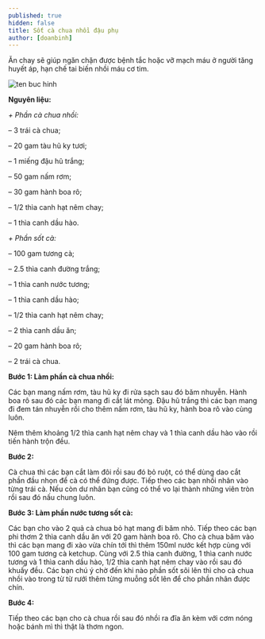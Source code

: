 ```yaml
---
published: true
hidden: false
title: Sốt cà chua nhồi đậu phụ
author: [doanbinh] 
---
```

Ăn chay sẽ giúp ngăn chặn được bệnh tắc hoặc vỡ mạch máu ở người tăng huyết áp, hạn chế tai biến nhồi máu cơ tim.

![ten buc hinh](https://vcdn-ngoisao.vnecdn.net/2018/11/26/46499074-192346168374169-23848-3862-1771-1543220954.jpg "ten buc hinh")

**Nguyên liệu:**

*+ Phần cà chua nhồi:*

– 3 trái cà chua;

– 20 gam tàu hũ ky tươi;

– 1 miếng đậu hũ trắng;

– 50 gam nấm rơm;

– 30 gam hành boa rô;

– 1/2 thìa canh hạt nêm chay;

– 1 thìa canh dầu hào.

*+ Phần sốt cà:*

– 100 gam tương cà;

– 2.5 thìa canh đường trắng;

– 1 thìa canh nước tương;

– 1 thìa canh dầu hào;

– 1/2 thìa canh hạt nêm chay;

– 2 thìa canh dầu ăn;

– 20 gam hành boa rô;

– 2 trái cà chua.

**Bước 1: Làm phần cà chua nhồi:**

Các bạn mang nấm rơm, tàu hũ ky đi rửa sạch sau đó băm nhuyễn. Hành boa rô sau đó các bạn mang đi cắt lát mỏng. Đậu hũ trắng thì các bạn mang đi đem tán nhuyễn rồi cho thêm nấm rơm, tàu hũ ky, hành boa rô vào cùng luôn.

Nêm thêm khoảng 1/2 thìa canh hạt nêm chay và 1 thìa canh dầu hào vào rồi tiến hành trộn đều.

**Bước 2:**

Cà chua thì các bạn cắt làm đôi rồi sau đó bỏ ruột, có thể dùng dao cắt phần đầu nhọn để cà có thể đứng được. Tiếp theo các bạn nhồi nhân vào từng trái cà. Nếu còn dư nhân bạn cũng có thể vo lại thành những viên tròn rồi sau đó nấu chung luôn.

**Bước 3: Làm phần nước tương sốt cà:**

Các bạn cho vào 2 quả cà chua bỏ hạt mang đi băm nhỏ. Tiếp theo các bạn phi thơm 2 thìa canh dầu ăn với 20 gam hành boa rô. Cho cà chua băm vào thì các bạn mang đi xào vừa chín tới thì thêm 150ml nước kết hợp cùng với 100 gam tương cà ketchup. Cùng với 2.5 thìa canh đường, 1 thìa canh nước tương và 1 thìa canh dầu hào, 1/2 thìa canh
hạt nêm chay vào rồi sau đó khuấy đều. Các bạn chú ý chờ đến khi nào phần sốt sôi lên thì cho cà chua nhồi vào trong từ từ rưới thêm từng muỗng sốt lên để cho phần nhân được chín.

**Bước 4:**

Tiếp theo các bạn cho cà chua rồi sau đó nhồi ra đĩa ăn kèm với cơm nóng hoặc bánh mì thì thật là thơm ngon.
